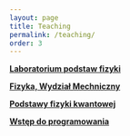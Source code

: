 ```yaml
---
layout: page
title: Teaching
permalink: /teaching/
order: 3
---
```


[**Laboratorium podstaw fizyki**](/teaching/LPF)

[**Fizyka, Wydział Mechniczny**](/teaching/Fizyka)

[**Podstawy fizyki kwantowej**](/teaching/QuantumMechanics)

[**Wstęp do programowania**](/teaching/Programing)
